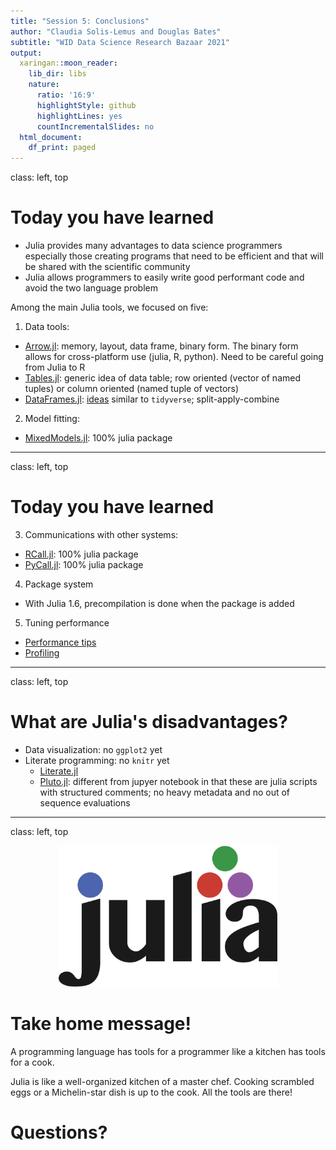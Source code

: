 ```yaml
---
title: "Session 5: Conclusions"
author: "Claudia Solis-Lemus and Douglas Bates"
subtitle: "WID Data Science Research Bazaar 2021"
output:
  xaringan::moon_reader:
    lib_dir: libs
    nature:
      ratio: '16:9'
      highlightStyle: github
      highlightLines: yes
      countIncrementalSlides: no
  html_document:
    df_print: paged
---
```

class: left, top

# Today you have learned

- Julia provides many advantages to data science programmers especially those creating programs that need to be efficient and that will be shared with the scientific community
- Julia allows programmers to easily write good performant code and avoid the two language problem

Among the main Julia tools, we focused on five:
1. Data tools:
  -  [Arrow.jl](https://github.com/JuliaData/Arrow.jl): memory, layout, data frame, binary form. The binary form allows for cross-platform use (julia, R, python). Need to be careful going from Julia to R
  - [Tables.jl](https://github.com/JuliaData/Tables.jl): generic idea of data table; row oriented (vector of named tuples) or column oriented (named tuple of vectors)
  - [DataFrames.jl](https://github.com/JuliaData/DataFrames.jl): [ideas](https://ahsmart.com/assets/pages/data-wrangling-with-data-frames-jl-cheat-sheet/DataFramesCheatSheet_v0.22_rev1.pdf) similar to `tidyverse`; split-apply-combine

2. Model fitting:
  - [MixedModels.jl](https://github.com/JuliaStats/MixedModels.jl): 100% julia package
  
---
class: left, top

# Today you have learned

3. Communications with other systems:
  - [RCall.jl](https://github.com/JuliaInterop/RCall.jl): 100% julia package
  - [PyCall.jl](https://github.com/JuliaPy/PyCall.jl): 100% julia package

4. Package system
  - With Julia 1.6, precompilation is done when the package is added

5. Tuning performance
  - [Performance tips](https://docs.julialang.org/en/v1/manual/performance-tips/)
  - [Profiling](https://docs.julialang.org/en/v1/manual/profile/)
  
---
class: left, top

# What are Julia's disadvantages?

- Data visualization: no `ggplot2` yet
- Literate programming: no `knitr` yet
  - [Literate.jl](https://github.com/fredrikekre/Literate.jl)
  - [Pluto.jl](https://github.com/fonsp/Pluto.jl): different from jupyer notebook in that these are julia scripts with structured comments; no heavy metadata and no out of sequence evaluations
  
---
class: left, top

<div style="text-align:center"><img src="pics/julia-logo.png" width="350"/></div>


# Take home message!

A programming language has tools for a programmer like a kitchen has tools for a cook.

Julia is like a well-organized kitchen of a master chef. Cooking scrambled eggs or a Michelin-star dish is up to the cook. All the tools are there!


# Questions?